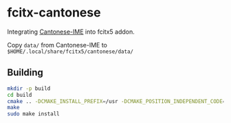 # fcitx-cantonese

Integrating [Cantonese-IME](https://github.com/lokxii/Cantonese-IME/) into
fcitx5 addon.

Copy `data/` from Cantonese-IME to `$HOME/.local/share/fcitx5/cantonese/data/`

## Building

```sh
mkdir -p build
cd build
cmake .. -DCMAKE_INSTALL_PREFIX=/usr -DCMAKE_POSITION_INDEPENDENT_CODE=ON -DCMAKE_BUILD_TYPE=Release
make
sudo make install
```
